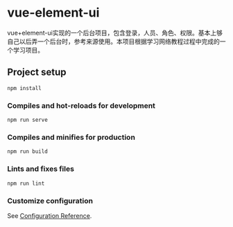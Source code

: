 # vue-element-ui
vue+element-ui实现的一个后台项目，包含登录，人员、角色、权限。基本上够自己以后弄一个后台时，参考来源使用。本项目根据学习网络教程过程中完成的一个学习项目。

## Project setup
```
npm install
```

### Compiles and hot-reloads for development
```
npm run serve
```

### Compiles and minifies for production
```
npm run build
```

### Lints and fixes files
```
npm run lint
```

### Customize configuration
See [Configuration Reference](https://cli.vuejs.org/config/).
